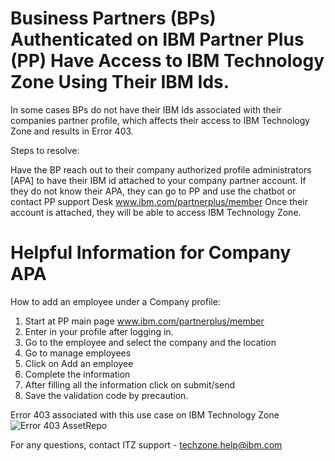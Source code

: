 
# Business Partners (BPs) Authenticated on IBM Partner Plus (PP) Have Access to IBM Technology Zone Using Their IBM Ids.

In some cases BPs do not have their IBM Ids associated with their companies partner profile, which affects their access to IBM Technology Zone and results in Error 403.

Steps to resolve:

Have the BP reach out to their company authorized profile administrators [APA] to have their IBM id attached to your company partner account.
If they do not know their APA, they can go to PP and use the chatbot or contact PP support Desk www.ibm.com/partnerplus/member
Once their account is attached, they will be able to access IBM Technology Zone.

# Helpful Information for Company APA
How to add an employee under a Company profile:
1. Start at PP main page www.ibm.com/partnerplus/member
2. Enter in your profile after logging in.
3. Go to the employee and select the company and the location
4. Go to manage employees
5. Click on Add an employee
6. Complete the information
7. After filling all the information click on submit/send
8. Save the validation code by precaution.

Error 403 associated with this use case on IBM Technology Zone
![Error 403 AssetRepo](https://github.com/IBM/itz-support-public/blob/main/IBM-Technology-Zone/IBM-Technology-Zone-Runbooks/Images/bpaccessweresorry.png)

For any questions, contact ITZ support - techzone.help@ibm.com
